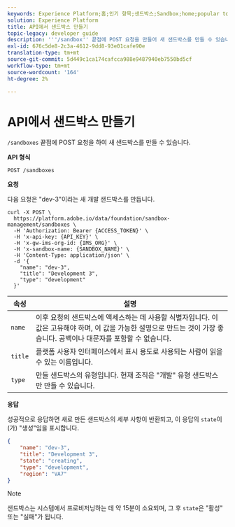 ```yaml
---
keywords: Experience Platform;홈;인기 항목;샌드박스;Sandbox;home;popular topics;sandbox
solution: Experience Platform
title: API에서 샌드박스 만들기
topic-legacy: developer guide
description: '''/sandbox'' 끝점에 POST 요청을 만들어 새 샌드박스를 만들 수 있습니다.'
exl-id: 676c5de8-2c3a-4612-9dd8-93e01cafe90e
translation-type: tm+mt
source-git-commit: 5d449c1ca174cafcca988e9487940eb7550bd5cf
workflow-type: tm+mt
source-wordcount: '164'
ht-degree: 2%

---
```


# API에서 샌드박스 만들기

`/sandboxes` 끝점에 POST 요청을 하여 새 샌드박스를 만들 수 있습니다.

**API 형식**

```http
POST /sandboxes
```

**요청**

다음 요청은 &quot;dev-3&quot;이라는 새 개발 샌드박스를 만듭니다.

```shell
curl -X POST \
  https://platform.adobe.io/data/foundation/sandbox-management/sandboxes \
  -H 'Authorization: Bearer {ACCESS_TOKEN}' \
  -H 'x-api-key: {API_KEY}' \
  -H 'x-gw-ims-org-id: {IMS_ORG}' \
  -H 'x-sandbox-name: {SANDBOX_NAME}' \
  -H 'Content-Type: application/json' \
  -d '{
    "name": "dev-3",
    "title": "Development 3",
    "type": "development"
  }'
```

| 속성 | 설명 |
| --- | --- |
| `name` | 이후 요청의 샌드박스에 액세스하는 데 사용할 식별자입니다. 이 값은 고유해야 하며, 이 값을 가능한 설명으로 만드는 것이 가장 좋습니다. 공백이나 대문자를 포함할 수 없습니다. |
| `title` | 플랫폼 사용자 인터페이스에서 표시 용도로 사용되는 사람이 읽을 수 있는 이름입니다. |
| `type` | 만들 샌드박스의 유형입니다. 현재 조직은 &quot;개발&quot; 유형 샌드박스만 만들 수 있습니다. |

**응답**

성공적으로 응답하면 새로 만든 샌드박스의 세부 사항이 반환되고, 이 응답의 `state`이(가) &quot;생성&quot;임을 표시합니다.

```json
{
    "name": "dev-3",
    "title": "Development 3",
    "state": "creating",
    "type": "development",
    "region": "VA7"
}
```

>[!NOTE]
>
>샌드박스는 시스템에서 프로비저닝하는 데 약 15분이 소요되며, 그 후 `state`은 &quot;활성&quot; 또는 &quot;실패&quot;가 됩니다.
